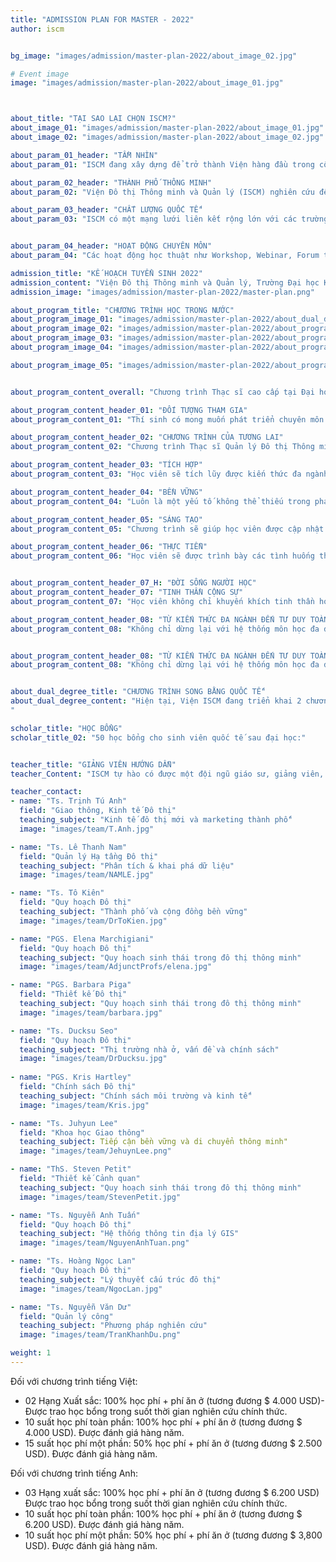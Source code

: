 ```yaml
---
title: "ADMISSION PLAN FOR MASTER - 2022"
author: iscm


bg_image: "images/admission/master-plan-2022/about_image_02.jpg"

# Event image
image: "images/admission/master-plan-2022/about_image_01.jpg"



about_title: "TẠI SAO LẠI CHỌN ISCM?"
about_image_01: "images/admission/master-plan-2022/about_image_01.jpg"
about_image_02: "images/admission/master-plan-2022/about_image_02.jpg"

about_param_01_header: "TẦM NHÌN"
about_param_01: "ISCM đang xây dựng để trở thành Viện hàng đầu trong công cuộc nâng cao chất lượng sống đô thị của người dân, hướng đến việc phát triển một cộng đồng bền vững và thông minh thông qua giáo dục tích hợp, nghiên cứu và các dự án nghiên cứu giải pháp thực tiễn"

about_param_02_header: "THÀNH PHỐ THÔNG MINH"
about_param_02: "Viện Đô thị Thông minh và Quản lý (ISCM) nghiên cứu để phát triển, sử dụng các giải pháp công nghệ thông minh nhằm giải quyết các vấn đề thực tế của đô thị."

about_param_03_header: "CHẤT LƯỢNG QUỐC TẾ"
about_param_03: "ISCM có một mạng lưới liên kết rộng lớn với các trường Đại học, cơ sở nghiên cứu, công ty đa quốc gia và luôn phát triển dựa trên nền tảng quan hệ quốc tế. Một trong những kim chỉ nam trong hoạt động của ISCM là: \"Suy nghĩ Quốc tế, Hành động địa phương\". "


about_param_04_header: "HOẠT ĐỘNG CHUYÊN MÔN"
about_param_04: "Các hoạt động học thuật như Workshop, Webinar, Forum thường xuyên được tổ chức để tạo điều kiện học tập, trao đổi kiến thức cho học viên, sinh viên và đội ngũ giảng dạy tại Viện ISCM."

admission_title: "KẾ HOẠCH TUYỂN SINH 2022"
admission_content: "Viện Đô thị Thông minh và Quản lý, Trường Đại học Kinh tế TP. Hồ Chí Minh sẽ tiến hành tuyển sinh Chương trình Thạc sĩ điều hành cao cấp Quản lý công - chuyên ngành Quản lý đô thị thông minh và sáng tạo năm 2022  theo phương thức sau:"
admission_image: "images/admission/master-plan-2022/master-plan.png"

about_program_title: "CHƯƠNG TRÌNH HỌC TRONG NƯỚC"
about_program_image_01: "images/admission/master-plan-2022/about_dual_degree.png"
about_program_image_02: "images/admission/master-plan-2022/about_program_image_02.jpg"
about_program_image_03: "images/admission/master-plan-2022/about_program_image_03.jpg"
about_program_image_04: "images/admission/master-plan-2022/about_program_image_04.jpg"

about_program_image_05: "images/admission/master-plan-2022/about_program_image_05.jpg"


about_program_content_overall: "Chương trình Thạc sĩ cao cấp tại Đại học UEH - Thạc sĩ Quản lý Đô thị Thông minh và Sáng tạo cung cấp kiến thức chuyên môn sâu rộng và năng lực làm chủ các lĩnh đô thị thông minh (Quy hoạch, thiết kế và quản lý), quản lý sáng tạo, mô phỏng, công nghệ và sinh thái nhân văn."

about_program_content_header_01: "ĐỐI TƯỢNG THAM GIA"
about_program_content_01: "Thí sinh có mong muốn phát triển chuyên môn và quản lý trong các tổ chức công thuộc bộ máy nhà nước (chính quyền địa phương), các tổ chức phi chính phủ, các tổ chức phi lợi nhuận, các trường đại học /viện nghiên cứu và các tổ chức tư nhân, các cá nhân có liên quan đến lĩnh vực đô thị, phát triển và quản lý đô thị, quy hoạch, thiết kế đô thị, quản lý và quy hoạch cơ sở hạ tầng - giao thông, quản lý dự án đầu tư và phát triển địa ốc hoặc khu đô thị, kiến trúc, môi trường."

about_program_content_header_02: "CHƯƠNG TRÌNH CỦA TƯƠNG LAI"
about_program_content_02: "Chương trình Thạc sĩ Quản lý Đô thị Thông minh và Sáng tạo đưa những vấn đề về đổi mới, sử dụng những phương pháp, mô hình, công nghệ vào giải quyết các vấn đề thực tiễn ngay tại chính nơi học viên đang sinh sống. Giúp học viên có một tầm nhìn cụ thể về việc quản lý và phát triển đô thị trong tương lai. Có cơ hội tốt để trở thành những quản lý cấp cao trong các lĩnh vực đô thị, phát triển và quản lý đô thị, quy hoạch, thiết kế đô thị, quản lý và quy hoạch cơ sở hạ tầng - giao thông, quản lý dự án đầu tư và phát triển địa ốc hoặc khu đô thị, kiến trúc, môi trường"

about_program_content_header_03: "TÍCH HỢP"
about_program_content_03: "Học viên sẽ tích lũy được kiến thức đa ngành, có tầm nhìn nhiều chiều về vấn đề quản lý đô thị thông minh và sáng tạo. Chương trình thích hợp nhiều kiến thức về đô thị: Quy hoạch, Quản lý, Kiến trúc, Môi trường, Giao thông, Hạ tầng, Công nghệ, Kinh tế."

about_program_content_header_04: "BỀN VỮNG"
about_program_content_04: "Luôn là một yếu tố không thể thiếu trong phát triển đô thị nói riêng và cuộc sống nói chung. Việc đưa ra các giải pháp mang tính bền vững cho tương lai được lồng ghép trong nội dung học của chương trình để giúp học viên hiểu được cốt lõi của phát triển bền vững."

about_program_content_header_05: "SÁNG TẠO"
about_program_content_05: "Chương trình sẽ giúp học viên được cập nhật các giải pháp mới và hàng đầu đang được áp dụng trên thế giới để giải quyết các vấn đề của địa phương. Học viên sẽ có thể tìm ra cách thức sáng tạo cho công việc của bản thân từ việc tiếp thu những kiến thức mới."

about_program_content_header_06: "THỰC TIỄN"
about_program_content_06: "Học viên sẽ được trình bày các tình huống thực tế trong cuộc sống và trong công việc tại các môn học có nội dung kiến thức liên quan. Từ đó, giảng viên sẽ cùng các học viên trong lớp tìm cách giải quyết vấn đề đã đưa ra bằng phương pháp được học."


about_program_content_header_07_H: "ĐỜI SỐNG NGƯỜI HỌC"
about_program_content_header_07: "TINH THẦN CỘNG SỰ"
about_program_content_07: "Học viên không chỉ khuyến khích tinh thần học tập chủ động mà còn là tinh thần giúp đỡ để cùng nhau phát triển. ISCM luôn hoan nghênh điều đó, bởi học viên chính là những nhà quản lý điều hành cao cấp tương lai trong khu vực công, đặc biệt là lĩnh vực đô thị, quy hoạch hướng tới các đô thị thông minh nói riêng và trở thành người tạo tác động tích cực đến xã hội nói chung."

about_program_content_header_08: "TỪ KIẾN THỨC ĐA NGÀNH ĐẾN TƯ DUY TOÀN CẦU"
about_program_content_08: "Không chỉ dừng lại với hệ thống môn học đa dạng giúp học viên có góc nhìn đa chiều mà ở đây học viên còn được giảng dạy, trao đổi với các giảng viên nước ngoài từ đó hình thành và mở rộng tư duy toàn cầu, mang tinh hoa từ thế giới, ứng dụng vào thực tiễn để giải quyết vấn đề xã hội theo phương châm \"Tư duy toàn cầu - Hành động địa phương\""


about_program_content_header_08: "TỪ KIẾN THỨC ĐA NGÀNH ĐẾN TƯ DUY TOÀN CẦU"
about_program_content_08: "Không chỉ dừng lại với hệ thống môn học đa dạng giúp học viên có góc nhìn đa chiều mà ở đây học viên còn được giảng dạy, trao đổi với các giảng viên nước ngoài từ đó hình thành và mở rộng tư duy toàn cầu, mang tinh hoa từ thế giới, ứng dụng vào thực tiễn để giải quyết vấn đề xã hội theo phương châm \"Tư duy toàn cầu - Hành động địa phương\""


about_dual_degree_title: "CHƯƠNG TRÌNH SONG BẰNG QUỐC TẾ"
about_dual_degree_content: "Hiện tại, Viện ISCM đang triển khai 2 chương trình đạo tạo Thạc Sĩ song bằng liên quan đến chủ đề quản lý đô thị thông minh và bền vững. (1) Công nghệ và Sinh thái học con người; (2) Khoa học giao thông trong quản lý đô thị thông minh và bền vững. Sinh viên trong quá trình học chương trình Thạc sĩ Quản lý Đô thị Thông minh và Sáng tạo trong nước sẽ được đăng ký học các ngành trên và có cơ hội nhận được 2 bằng thạc sĩ, một từ viện ISCM của trường đại học UEH và một từ trường nước ngoài là đối tác đào tạo liên kết quốc tế của chương trình.
"

scholar_title: "HỌC BỔNG"
scholar_title_02: "50 học bổng cho sinh viên quốc tế sau đại học:"


teacher_title: "GIẢNG VIÊN HƯỚNG DẪN"
teacher_Content: "ISCM tự hào có được một đội ngũ giáo sư, giảng viên, và nghiên cứu viên giỏi trong các lĩnh vực chuyên môn. Các giảng viên được đào tạo bài bản và từng nghiên cứu hay làm việc lâu năm tại các trường đại học lớn ở các nước phát triển hay các công ty và tập đoàn đa quốc gia. Ngoài đội ngũ giảng viên chính, ISCM còn công tác với các đối tác trong nước và quốc tế và mời các giáo sư và giảng viên xuất sắc đến và cùng tham gia giảng dạy và nghiên cứu."

teacher_contact:
- name: "Ts. Trịnh Tú Anh"
  field: "Giao thông, Kinh tế Đô thị"
  teaching_subject: "Kinh tế đô thị mới và marketing thành phố"
  image: "images/team/T.Anh.jpg"

- name: "Ts. Lê Thanh Nam"
  field: "Quản lý Hạ tầng Đô thị"
  teaching_subject: "Phân tích & khai phá dữ liệu"
  image: "images/team/NAMLE.jpg"

- name: "Ts. Tô Kiên"
  field: "Quy hoạch Đô thị"
  teaching_subject: "Thành phố và cộng đồng bền vững"
  image: "images/team/DrToKien.jpg"

- name: "PGS. Elena Marchigiani"
  field: "Quy hoạch Đô thị"
  teaching_subject: "Quy hoạch sinh thái trong đô thị thông minh"
  image: "images/team/AdjunctProfs/elena.jpg"

- name: "PGS. Barbara Piga"
  field: "Thiết kế Đô thị"
  teaching_subject: "Quy hoạch sinh thái trong đô thị thông minh"
  image: "images/team/barbara.jpg"

- name: "Ts. Ducksu Seo"
  field: "Quy hoạch Đô thị"
  teaching_subject: "Thị trường nhà ở, vấn đề và chính sách"
  image: "images/team/DrDucksu.jpg"
  
- name: "PGS. Kris Hartley"
  field: "Chính sách Đô thị"
  teaching_subject: "Chính sách môi trường và kinh tế"
  image: "images/team/Kris.jpg"

- name: "Ts. Juhyun Lee"
  field: "Khoa học Giao thông"
  teaching_subject: Tiếp cận bền vững và di chuyển thông minh"
  image: "images/team/JehuynLee.png"

- name: "ThS. Steven Petit"
  field: "Thiết kế Cảnh quan"
  teaching_subject: "Quy hoạch sinh thái trong đô thị thông minh"
  image: "images/team/StevenPetit.jpg"

- name: "Ts. Nguyễn Anh Tuấn"
  field: "Quy hoạch Đô thị"
  teaching_subject: "Hệ thống thông tin địa lý GIS"
  image: "images/team/NguyenAnhTuan.png"

- name: "Ts. Hoàng Ngọc Lan"
  field: "Quy hoạch Đô thị"
  teaching_subject: "Lý thuyết cấu trúc đô thị"
  image: "images/team/NgocLan.jpg"

- name: "Ts. Nguyễn Văn Dư"
  field: "Quản lý công"
  teaching_subject: "Phương pháp nghiên cứu"
  image: "images/team/TranKhanhDu.png"

weight: 1
---
```



Đối với chương trình tiếng Việt:
- 02 Hạng Xuất sắc: 100% học phí + phí ăn ở (tương đương $ 4.000 USD)- Được trao học bổng trong suốt thời gian nghiên cứu chính thức.
- 10 suất học phí toàn phần: 100% học phí + phí ăn ở (tương đương $ 4.000 USD). Được đánh giá hàng năm.
- 15 suất học phí một phần: 50% học phí + phí ăn ở (tương đương $ 2.500 USD). Được đánh giá hàng năm.

Đối với chương trình tiếng Anh:
- 03 Hạng xuất sắc: 100% học phí + phí ăn ở (tương đương $ 6.200 USD) Được trao học bổng trong suốt thời gian nghiên cứu chính thức.
- 10 suất học phí toàn phần: 100% học phí + phí ăn ở (tương đương $ 6.200 USD). Được đánh giá hàng năm.
- 10 suất học phí một phần: 50% học phí + phí ăn ở (tương đương $ 3,800 USD). Được đánh giá hàng năm.
